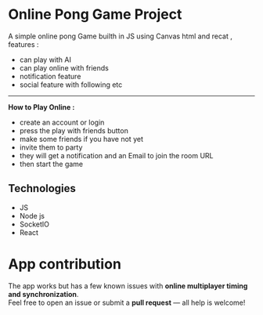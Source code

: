 # Online Pong Game Project

A simple online pong Game builth in JS using Canvas html and recat , features : 

- can play with AI 
- can play online with friends 
- notification feature 
- social feature with following etc 

---

**How to Play Online :**

- create an account or login 
- press the play with friends button 
- make some friends if you have not yet 
- invite them to party 
- they will get a notification and an Email to join the room URL 
- then start the game 

## Technologies 
- JS 
- Node js 
- SocketIO
- React


# App contribution 

The app works but has a few known issues with **online multiplayer timing and synchronization**.  
Feel free to open an issue or submit a **pull request** — all help is welcome!